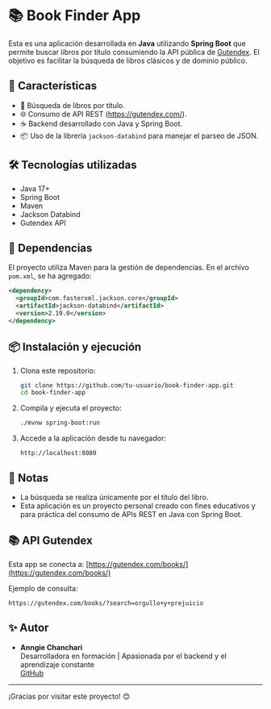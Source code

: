 # 📚 Book Finder App

Esta es una aplicación desarrollada en **Java** utilizando **Spring Boot** que permite buscar libros por título consumiendo la API pública de [Gutendex](https://gutendex.com/). El objetivo es facilitar la búsqueda de libros clásicos y de dominio público.

## 🚀 Características

- 🔎 Búsqueda de libros por título.
- 🌐 Consumo de API REST (https://gutendex.com/).
- ☕ Backend desarrollado con Java y Spring Boot.
- 📦 Uso de la librería `jackson-databind` para manejar el parseo de JSON.

## 🛠️ Tecnologías utilizadas

- Java 17+
- Spring Boot
- Maven
- Jackson Databind
- Gutendex API

## 🧩 Dependencias

El proyecto utiliza Maven para la gestión de dependencias. En el archivo `pom.xml`, se ha agregado:

```xml
<dependency>
  <groupId>com.fasterxml.jackson.core</groupId>
  <artifactId>jackson-databind</artifactId>
  <version>2.19.0</version>
</dependency>
```

## 📦 Instalación y ejecución

1. Clona este repositorio:
   ```bash
   git clone https://github.com/tu-usuario/book-finder-app.git
   cd book-finder-app
   ```

2. Compila y ejecuta el proyecto:
   ```bash
   ./mvnw spring-boot:run
   ```

3. Accede a la aplicación desde tu navegador:
   ```
   http://localhost:8080
   ```

## 📝 Notas

- La búsqueda se realiza únicamente por el título del libro.
- Esta aplicación es un proyecto personal creado con fines educativos y para práctica del consumo de APIs REST en Java con Spring Boot.

## 📚 API Gutendex

Esta app se conecta a: [https://gutendex.com/books/](https://gutendex.com/books/)

Ejemplo de consulta:
```
https://gutendex.com/books/?search=orgullo+y+prejuicio
```

## ✨ Autor

- **Anngie Chanchari**  
  Desarrolladora en formación | Apasionada por el backend y el aprendizaje constante  
  [GitHub](https://github.com/tu-usuario)

---

¡Gracias por visitar este proyecto! 😊
